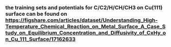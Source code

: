 ### the training sets and potentials for C/C2/H/CH/CH3 on Cu(111) surface can be found on https://figshare.com/articles/dataset/Understanding_High-Temperature_Chemical_Reaction_on_Metal_Surface_A_Case_Study_on_Equilibrium_Concentration_and_Diffusivity_of_CxHy_on_Cu_111_Surface/17162633

